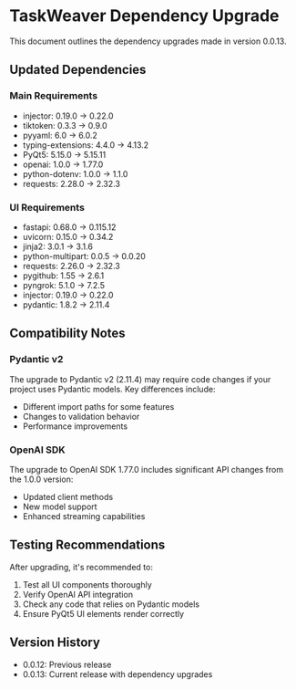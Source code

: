 # TaskWeaver Dependency Upgrade

This document outlines the dependency upgrades made in version 0.0.13.

## Updated Dependencies

### Main Requirements
- injector: 0.19.0 → 0.22.0
- tiktoken: 0.3.3 → 0.9.0
- pyyaml: 6.0 → 6.0.2
- typing-extensions: 4.4.0 → 4.13.2
- PyQt5: 5.15.0 → 5.15.11
- openai: 1.0.0 → 1.77.0
- python-dotenv: 1.0.0 → 1.1.0
- requests: 2.28.0 → 2.32.3

### UI Requirements
- fastapi: 0.68.0 → 0.115.12
- uvicorn: 0.15.0 → 0.34.2
- jinja2: 3.0.1 → 3.1.6
- python-multipart: 0.0.5 → 0.0.20
- requests: 2.26.0 → 2.32.3
- pygithub: 1.55 → 2.6.1
- pyngrok: 5.1.0 → 7.2.5
- injector: 0.19.0 → 0.22.0
- pydantic: 1.8.2 → 2.11.4

## Compatibility Notes

### Pydantic v2
The upgrade to Pydantic v2 (2.11.4) may require code changes if your project uses Pydantic models. Key differences include:
- Different import paths for some features
- Changes to validation behavior
- Performance improvements

### OpenAI SDK
The upgrade to OpenAI SDK 1.77.0 includes significant API changes from the 1.0.0 version:
- Updated client methods
- New model support
- Enhanced streaming capabilities

## Testing Recommendations
After upgrading, it's recommended to:
1. Test all UI components thoroughly
2. Verify OpenAI API integration
3. Check any code that relies on Pydantic models
4. Ensure PyQt5 UI elements render correctly

## Version History
- 0.0.12: Previous release
- 0.0.13: Current release with dependency upgrades

